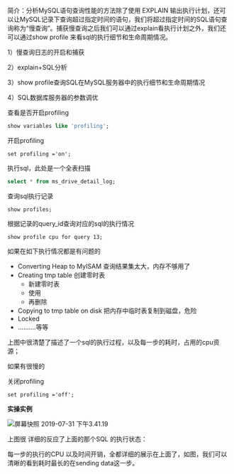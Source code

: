 简介：分析MySQL语句查询性能的方法除了使用 EXPLAIN 输出执行计划，还可以让MySQL记录下查询超过指定时间的语句，我们将超过指定时间的SQL语句查询称为“慢查询”。捕获慢查询之后我们可以通过explain看执行计划之外，我们还可以通过show profile 来看sql的执行细节和生命周期情况。



1）慢查询日志的开启和捕获

2）explain+SQL分析

3）show profile查询SQL在MySQL服务器中的执行细节和生命周期情况

4）SQL数据库服务器的参数调优



查看是否开启profiling

```sql
show variables like 'profiling';
```

开启profiling

```
set profiling ='on';
```

执行sql，此处是一个全表扫描

```sql
select * from ms_drive_detail_log;
```

查询sql执行记录

```
show profiles;
```

根据记录的query_id查询对应的sql的执行情况

```
show profile cpu for query 13;
```



如果在如下执行情况都是有问题的

* Converting  Heap to MyISAM 查询结果集太大，内存不够用了
* Creating tmp table 创建零时表
  * 新建零时表
  * 使用
  * 再删除
* Copying  to tmp table on disk 把内存中临时表复制到磁盘，危险
* Locked
* ……....等等



上图中很清楚了描述了一个sql的执行过程，以及每一步的耗时，占用的cpu资源；

如果有很慢的

关闭profiling

```
set profiling ='off';
```



**实操实例**

![屏幕快照 2019-07-31 下午3.41.19](/Users/jzue/Desktop/blog_file/mysql_index_5_1.png)

上图很 详细的反应了上面的那个SQL 的执行状态：

每一步的执行的CPU 以及时间开销，全都详细的展示在上面了，如图，我们可以清晰的看到耗时最长的在sending data这一步。